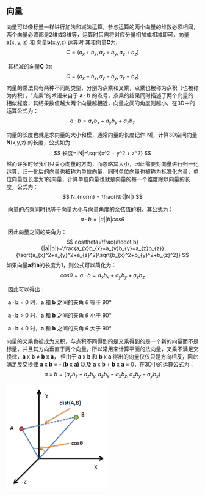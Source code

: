## 向量

​	向量可以像标量一样进行加法和减法运算，参与运算的两个向量的维数必须相同，两个向量必须都是2维或3维等，运算时只需将对应分量相加或相减即可，向量**a**(x, y, z) 和 向量**b**(x,y,z) 运算时
​	其和向量**C**为:
$$
C=(a_{x}+b_{x},a_{y}+b_{y},a_{z}+b_{z})
$$

​	其相减的向量**C** 为:
$$
C=(a_{x}-b_{x},a_{y}-b_{y},a_{z}-b_{z})
$$
​	向量的乘法具有两种不同的类型，分别为点乘和叉乘，点乘也被称为点积（也被称为内积），"点乘"的术语来自于 **a · b** 的点号，点乘的结果同时描述了两个向量的相似程度，其结果数值越大两个向量越相近，向量之间的角度则越小，在3D中的运算公式为：
$$
a\cdot b=a_{x}b_{x}+a_{y}b_{y}+a_{z}b_{z}
$$


​	向量的长度也就是求向量的大小和模，通常向量的长度记作|N|，计算3D空间向量 **N**(x,y,z) 的长度，公式如为：
$$
长度=|N|=\sqrt{x^2 + y^2 + z^2}
$$
​	然而许多时候我们只关心向量的方向，而忽略其大小，因此需要对向量进行归一化运算，归一化后的向量也被称为单位向量，同时单位向量也被称为标准化向量，单位向量既长度为1的向量，计算单位向量也就是向量的每一个维度除以向量的长度，公式为：
$$
N_{norm} = \frac{N}{|N|}
$$

​	向量的点乘同时也等于向量大小与向量角度的余弦值的积，其公式为：
$$
a\cdot b=|a||b|cos\theta
$$

​	因此向量之间的夹角为：
$$
cos\theta=\frac{a\cdot b}{|a||b|}=\frac{a_{x}b_{x}+a_{y}b_{y}+a_{z}b_{z}}{\sqrt{a_{x}^2+a_{y}^2+a_{z}^2}\sqrt{b_{x}^2+b_{y}^2+b_{z}^2}}
$$
​	如果向量**a**和**b**的长度为1，则公式可以简化为：
$$
cos\theta=a\cdot b=a_{x}b_{x}+a_{y}b_{y}+a_{z}b_{z}
$$

​	因此可以得出：

​	**a · b** = 0 时，**a** 和 **b** 之间的夹角 *θ* 等于 90°

​	**a · b** > 0 时，**a** 和 **b** 之间的夹角 *θ* 小于 90°

​	**a · b** < 0 时，**a** 和 **b** 之间的夹角 *θ* 大于 90°

​	向量的叉乘也被成为叉积，与点积不同得到的是叉乘得到的是一个新的向量而不是标量，并且其方向垂直于两个向量，所以常用来计算平面的法向量，叉乘不满足交换律，**a** x **b** ≠ **b** x **a**， 但由于 **a** x **b** 和 **b** x **a** 得出的向量仅仅只是方向相反，因此满足反交换律 **a** x **b** = - (**b** x **a)** 以及  **a** x **b** + **b** x **a** = 0，在3D中的运算公式为：
$$
a\times b = (a_{y}b_{z}-a_{z}b_{y}, a_{z}b_{x}-a_{x}b_{z}, a_{x}b_{y}-a_{y}b_{x})
$$

<img src="/assets/3d-cross.png" align="center"/>